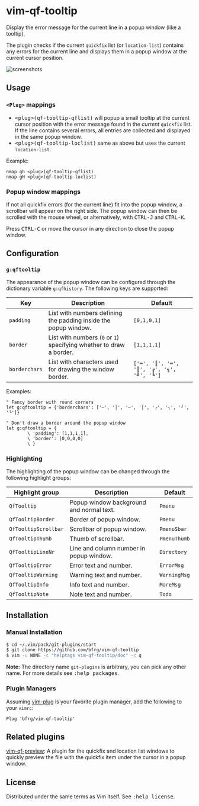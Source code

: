 # vim-qf-tooltip

Display the error message for the current line in a popup window (like a
tooltip).

The plugin checks if the current `quickfix` list (or `location-list`) contains
any errors for the current line and displays them in a popup window at the
current cursor position.

![screenshots](https://user-images.githubusercontent.com/6266600/86536450-01328680-bee8-11ea-849f-4e24809515b9.png)

## Usage

### `<Plug>` mappings

* <kbd>\<plug>(qf-tooltip-qflist)</kbd> will popup a small tooltip at the
  current cursor position with the error message found in the _current_
  `quickfix` list. If the line contains several errors, all entries are
  collected and displayed in the same popup window.
* <kbd>\<plug>(qf-tooltip-loclist)</kbd> same as above but uses the current
  `location-list`.

Example:
```vim
nmap gh <plug>(qf-tooltip-qflist)
nmap gH <plug>(qf-tooltip-loclist)
```

### Popup window mappings

If not all quickfix errors (for the current line) fit into the popup window, a
scrollbar will appear on the right side. The popup window can then be scrolled
with the mouse wheel, or alternatively, with <kbd>CTRL-J</kbd> and
<kbd>CTRL-K</kbd>.

Press <kbd>CTRL-C</kbd> or move the cursor in any direction to close the popup
window.


## Configuration

### `g:qftooltip`

The appearance of the popup window can be configured through the dictionary
variable `g:qfhistory`. The following keys are supported:

| Key           | Description                                                         | Default                                    |
| ------------- | ------------------------------------------------------------------- | ------------------------------------------ |
| `padding`     | List with numbers defining the padding inside the popup window.     | `[0,1,0,1]`                                |
| `border`      | List with numbers (`0` or `1`) specifying whether to draw a border. | `[1,1,1,1]`                                |
| `borderchars` | List with characters used for drawing the window border.            | `['═', '║', '═', '║', '╔', '╗', '╝', '╚']` |

Examples:
```vim
" Fancy border with round corners
let g:qftooltip = {'borderchars': ['─', '│', '─', '│', '╭', '╮', '╯', '╰']}

" Don't draw a border around the popup window
let g:qftooltip = {
        \ 'padding': [1,1,1,1],
        \ 'border': [0,0,0,0]
        \ }
```

### Highlighting

The highlighting of the popup window can be changed through the following
highlight groups:

| Highlight group     | Description                              | Default     |
| ------------------- | ---------------------------------------- | ----------- |
| `QfTooltip`         | Popup window background and normal text. | `Pmenu`     |
| `QfTooltipBorder`   | Border of popup window.                  | `Pmenu`     |
| `QfTooltipScrollbar`| Scrollbar of popup window.               | `PmenuSbar` |
| `QfTooltipThumb`    | Thumb of scrollbar.                      | `PmenuThumb`|
| `QfTooltipLineNr`   | Line and column number in popup window.  | `Directory` |
| `QfTooltipError`    | Error text and number.                   | `ErrorMsg`  |
| `QfTooltipWarning`  | Warning text and number.                 | `WarningMsg`|
| `QfTooltipInfo`     | Info text and number.                    | `MoreMsg`   |
| `QfTooltipNote`     | Note text and number.                    | `Todo`      |


## Installation

### Manual Installation

```bash
$ cd ~/.vim/pack/git-plugins/start
$ git clone https://github.com/bfrg/vim-qf-tooltip
$ vim -u NONE -c "helptags vim-qf-tooltip/doc" -c q
```
**Note:** The directory name `git-plugins` is arbitrary, you can pick any other
name. For more details see <kbd>:help packages</kbd>.

### Plugin Managers

Assuming [vim-plug][plug] is your favorite plugin manager, add the following to
your `vimrc`:
```vim
Plug 'bfrg/vim-qf-tooltip'
```


## Related plugins

[vim-qf-preview][qf-preview]: A plugin for the quickfix and location list
windows to quickly preview the file with the quickfix item under the cursor in a
popup window.


## License

Distributed under the same terms as Vim itself. See <kbd>:help license</kbd>.

[plug]: https://github.com/junegunn/vim-plug
[qf-preview]: https://github.com/bfrg/vim-qf-preview
